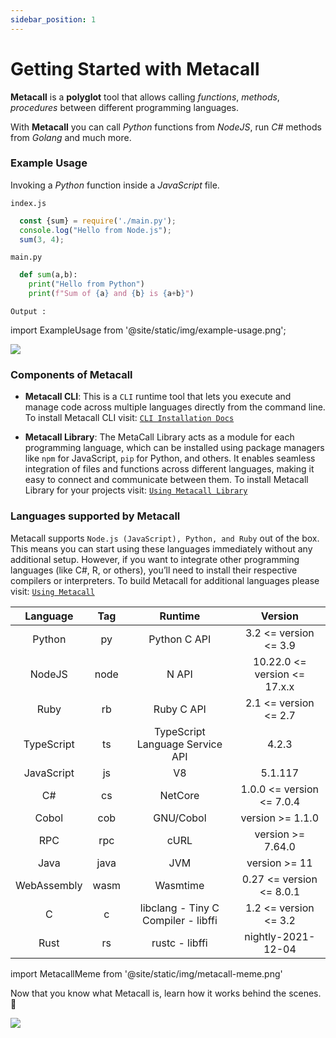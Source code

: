 ```yaml
---
sidebar_position: 1
---
```


# Getting Started with Metacall

**Metacall** is a **polyglot** tool that allows calling *functions*, *methods*, *procedures* between different programming languages.

With **Metacall** you can call *Python* functions from *NodeJS*, run *C#* methods from *Golang* and much more.  

### Example Usage

Invoking a *Python* function inside a *JavaScript* file.

`index.js`
```js
  const {sum} = require('./main.py');
  console.log("Hello from Node.js");
  sum(3, 4);
```

`main.py`
```py
  def sum(a,b):
    print("Hello from Python")
    print(f"Sum of {a} and {b} is {a+b}")
```

`Output :`

import ExampleUsage from '@site/static/img/example-usage.png';

<img src={ExampleUsage}/>


### Components of Metacall

- **Metacall CLI**: This is a `CLI` runtime tool that lets you execute and manage code across multiple languages directly from the command line. To install Metacall CLI visit: <a href="/docs/category/installating-metacall-cli/">`CLI Installation Docs`</a>

- **Metacall Library**: The MetaCall Library acts as a module for each programming language, which can be installed using package managers like `npm` for JavaScript, `pip` for Python, and others. It enables seamless integration of files and functions across different languages, making it easy to connect and communicate between them. To install Metacall Library for your projects visit: <a href="/docs/category/using-metacall">`Using Metacall Library`</a>

### Languages supported by Metacall

Metacall supports `Node.js (JavaScript), Python, and Ruby` out of the box. This means you can start using these languages immediately without any additional setup. However, if you want to integrate other programming languages (like C#, R, or others), you’ll need to install their respective compilers or interpreters. To build Metacall for additional languages please visit: <a href="/docs/category/using-metacall">`Using Metacall`</a>

| Language     | Tag  | Runtime                                | Version                         |
|:-----------:|:----:|:--------------------------------------:|:-------------------------------:|
| Python      | py   | Python C API                          | 3.2 \<= version \<= 3.9             |
| NodeJS      | node | N API                                 | 10.22.0 \<= version \<= 17.x.x      |
| Ruby        | rb   | Ruby C API                            | 2.1 \<= version \<= 2.7             |
| TypeScript  | ts   | TypeScript Language Service API       | 4.2.3                           |
| JavaScript  | js   | V8                                    | 5.1.117                         |
| C#          | cs   | NetCore                               | 1.0.0 \<= version \<= 7.0.4         |
| Cobol       | cob  | GNU/Cobol                             | version \>= 1.1.0                 |
| RPC         | rpc  | cURL                                  | version \>= 7.64.0                |
| Java        | java | JVM                                   | version \>= 11                    |
| WebAssembly | wasm | Wasmtime                              | 0.27 \<= version \<= 8.0.1          |
| C           | c    | libclang - Tiny C Compiler - libffi   | 1.2 \<= version \<= 3.2             |
| Rust        | rs   | rustc - libffi                        | nightly-2021-12-04              |

import MetacallMeme from '@site/static/img/metacall-meme.png'

Now that you know what Metacall is, learn how it works behind the scenes. 🚀

<img src={MetacallMeme} />